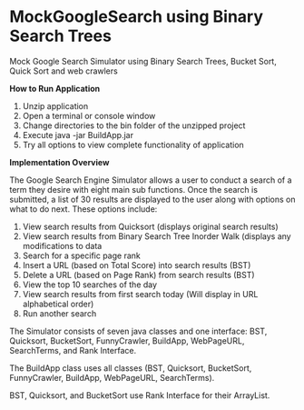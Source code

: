 # MockGoogleSearch using Binary Search Trees
Mock Google Search Simulator using Binary Search Trees, Bucket Sort, Quick Sort and web crawlers

<b>How to Run Application</b>
1. Unzip application
2. Open a terminal or console window
3. Change directories to the bin folder of the unzipped project
4. Execute java -jar BuildApp.jar
5. Try all options to view complete functionality of application

<b>Implementation Overview</b>

The Google Search Engine Simulator allows a user to conduct a search of a term they
desire with eight main sub functions. Once the search is submitted, a list of 30 results are
displayed to the user along with options on what to do next. These options include:
1. View search results from Quicksort (displays original search results)
2. View search results from Binary Search Tree Inorder Walk (displays any modifications to
data
3. Search for a specific page rank
4. Insert a URL (based on Total Score) into search results (BST)
5. Delete a URL (based on Page Rank) from search results (BST)
6. View the top 10 searches of the day
7. View search results from first search today (Will display in URL alphabetical order)
8. Run another search

The Simulator consists of seven java classes and one interface: BST, Quicksort,
BucketSort, FunnyCrawler, BuildApp, WebPageURL, SearchTerms, and Rank Interface.

The BuildApp class uses all classes (BST, Quicksort, BucketSort, FunnyCrawler,
BuildApp, WebPageURL, SearchTerms).

BST, Quicksort, and BucketSort use Rank Interface for their ArrayList.
